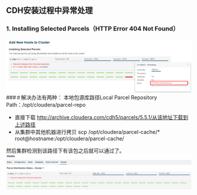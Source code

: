 ## CDH安装过程中异常处理
### 1. Installing Selected Parcels（HTTP Error 404 Not Found）
![](images/addhosterror4.png)
###＃解决办法有两种：
本地包源库路径Local Parcel Repository Path：/opt/cloudera/parcel-repo

*  直接下载
  http://archive.cloudera.com/cdh5/parcels/5.5.1/从该地址下载到上述路径
*  从集群中其他机器进行拷贝
  scp /opt/cloudera/parcel-cache/* root@hostname:/opt/cloudera/parcel-cache/

然后集群检测到该路径下有该包之后就可以通过了。
![](images/addhosterror5.png)